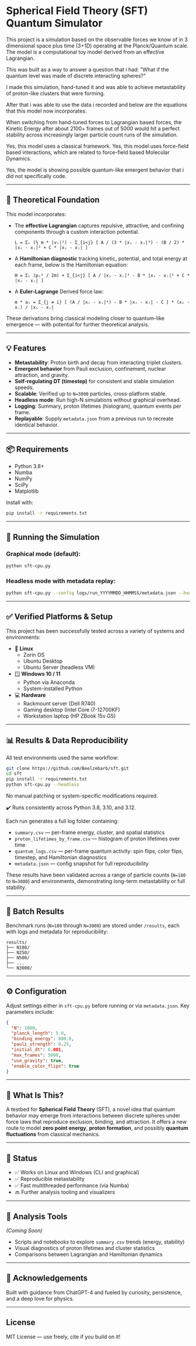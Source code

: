 # Spherical Field Theory (SFT) Quantum Simulator

This project is a simulation based on the observable forces we know of in 3 dimensional space plus time (3+1D) operating at the Planck/Quantum scale. The model is a computational toy model derived from an effective Lagrangian.

This was built as a way to answer a question that i had: "What if the quantum level was made of discrete interacting spheres?"

I made this simulation, hand-tuned it and was able to achieve metastability of proton-like clusters that were forming.

After that i was able to use the data i recorded and below are the equations that this model now incorporates. 

When switching from hand-tuned forces to Lagrangian based forces, the Kinetic Energy after about 2100+ frames out of 5000 would hit a perfect stability across increasingly larger particle count runs of the simulation.

Yes, this model uses a classical framework. Yes, this model uses force-field based interactions, which are related to force-field based Molecular Dynamics.

Yes, the model is showing possible quantum-like emergent behavior that i did not specifically code.

---

## 📐 Theoretical Foundation

This model incorporates:

- The **effective Lagrangian** captures repulsive, attractive, and confining components through a custom interaction potential.

  ```L = Σᵢ (½ m * |vᵢ|²) - Σ_{i<j} [ A / (3 * |xᵢ - xⱼ|³) - (B / 2) * |xᵢ - xⱼ|² + C * |xᵢ - xⱼ| ]```
  
- A **Hamiltonian diagnostic** tracking kinetic, potential, and total energy at each frame, below is the Hamiltonian equation:

  ```H = Σᵢ (pᵢ² / 2m) + Σ_{i<j} [ A / |xᵢ - xⱼ|³ - B * |xᵢ - xⱼ|² + C * |xᵢ - xⱼ| ]```

- A **Euler-Lagrange** Derived force law:

  ```m * aᵢ = Σ_{j ≠ i} [ (A / |xᵢ - xⱼ|⁴) - B * |xᵢ - xⱼ| - C ] * (xᵢ - xⱼ) / |xᵢ - xⱼ|```

These derivations bring classical modeling closer to quantum-like emergence — with potential for further theoretical analysis.

---

## 💡 Features

- **Metastability**: Proton birth and decay from interacting triplet clusters.
- **Emergent behavior** from Pauli exclusion, confinement, nuclear attraction, and gravity.
- **Self-regulating DT (timestep)** for consistent and stable simulation speeds.
- **Scalable**: Verified up to `N=3000` particles, cross-platform stable.
- **Headless mode**: Run high-N simulations without graphical overhead.
- **Logging**: Summary, proton lifetimes (histogram), quantum events per frame.
- **Replayable**: Supply `metadata.json` from a previous run to recreate identical behavior.

---

## 📦 Requirements

- Python 3.8+
- Numba
- NumPy
- SciPy
- Matplotlib

Install with:

```bash
pip install -r requirements.txt
```

---

## 🚀 Running the Simulation

### Graphical mode (default):

```bash
python sft-cpu.py
```

### Headless mode with metadata replay:

```bash
python sft-cpu.py --config logs/run_YYYYMMDD_HHMMSS/metadata.json --headless
```

---

## ✅ Verified Platforms & Setup

This project has been successfully tested across a variety of systems and environments:

- 🐧 **Linux**  
  - Zorin OS  
  - Ubuntu Desktop  
  - Ubuntu Server (headless VM)  
- 🪟 **Windows 10 / 11**  
  - Python via Anaconda  
  - System-installed Python  
- 💻 **Hardware**  
  - Rackmount server (Dell R740)  
  - Gaming desktop (Intel Core i7-12700KF)  
  - Workstation laptop (HP ZBook 15v G5)

---

## 📊 Results & Data Reproducibility

All test environments used the same workflow:

```bash
git clone https://github.com/Beelzebarb/sft.git
cd sft
pip install -r requirements.txt
python sft-cpu.py --headless
```

No manual patching or system-specific modifications required.

✔️ Runs consistently across Python 3.8, 3.10, and 3.12.

Each run generates a full log folder containing:
- `summary.csv` — per-frame energy, cluster, and spatial statistics
- `proton_lifetimes_by_frame.csv` — histogram of proton lifetimes over time
- `quantum_logs.csv` — per-frame quantum activity: spin flips, color flips, timestep, and Hamiltonian diagnostics
- `metadata.json` — config snapshot for full reproducibility

These results have been validated across a range of particle counts (`N=180` to `N=3000`) and environments, demonstrating long-term metastability or full stability.

---

## 📂 Batch Results

Benchmark runs (`N=180` through `N=3000`) are stored under `/results`, each with logs and metadata for reproducibility:

```
results/
├── N180/
├── N250/
├── N500/
├── ...
└── N3000/
```

---

## ⚙️ Configuration

Adjust settings either in `sft-cpu.py` before running or via `metadata.json`. Key parameters include:

```json
{
  "N": 1000,
  "planck_length": 5.0,
  "binding_energy": 800.0,
  "pauli_strength": 0.25,
  "initial_dt": 0.001,
  "max_frames": 5000,
  "use_gravity": true,
  "enable_color_flips": true
}
```

---

## 🧠 What Is This?

A testbed for **Spherical Field Theory** (SFT), a novel idea that quantum behavior may emerge from interactions between discrete spheres under force laws that reproduce exclusion, binding, and attraction. It offers a new route to model **zero point energy**, **proton formation**, and possibly **quantum fluctuations** from classical mechanics.

---

## 📍 Status

- ✅ Works on Linux and Windows (CLI and graphical)
- ✅ Reproducible metastability
- ✅ Fast multithreaded performance (via Numba)
- 🔜 Further analysis tooling and visualizers

---

## 🧪 Analysis Tools

*(Coming Soon)*

- Scripts and notebooks to explore `summary.csv` trends (energy, stability)
- Visual diagnostics of proton lifetimes and cluster statistics
- Comparisons between Lagrangian and Hamiltonian dynamics

---

## 🙏 Acknowledgements

Built with guidance from ChatGPT-4 and fueled by curiosity, persistence, and a deep love for physics.

---

## License

MIT License — use freely, cite if you build on it!
